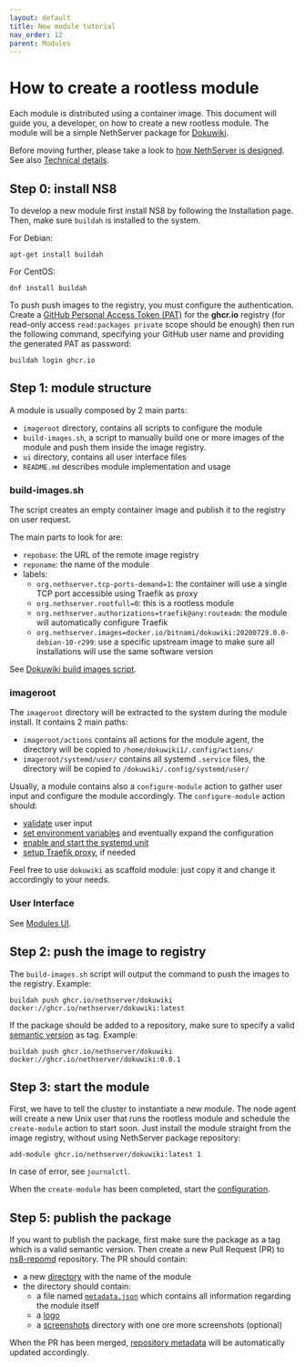 ```yaml
---
layout: default
title: New module tutorial
nav_order: 12
parent: Modules
---
```


# How to create a rootless module

Each module is distributed using a container image.
This document will guide you, a developer, on how to create a new rootless module.
The module will be a simple NethServer package for [Dokuwiki](https://www.dokuwiki.org/dokuwiki).

Before moving further, please take a look to [how NethServer is designed](design.md).
See also [Technical details](details.md).

## Step 0: install NS8

To develop a new module first install NS8 by following the Installation page.
Then, make sure `buildah` is installed to the system.

For Debian:
```
apt-get install buildah
```

For CentOS:
```
dnf install buildah
```

To push push images to the registry, you must configure the authentication.
Create a [GitHub Personal Access Token (PAT)](https://docs.github.com/en/github/authenticating-to-github/creating-a-personal-access-token)
for the **ghcr.io** registry (for read-only access `read:packages private` scope should be enough) then run the following command, specifying
your GitHub user name and providing the generated PAT as password:
```
buildah login ghcr.io
```

## Step 1: module structure

A module is usually composed by 2 main parts:
- `imageroot` directory, contains all scripts to configure the module
- `build-images.sh`, a script to manually build one or more images of the module and push them inside the image registry.
- `ui` directory, contains all user interface files
- `README.md` describes module implementation and usage

### build-images.sh

The script creates an empty container image and publish it to the registry on user request.

The main parts to look for are:
- `repobase`: the URL of the remote image registry
- `reponame`: the name of the module
- labels:
  - `org.nethserver.tcp-ports-demand=1`: the container will use a single TCP port accessible using Traefik as proxy
  - `org.nethserver.rootfull=0`: this is a rootless module
  - `org.nethserver.authorizations=traefik@any:routeadm`: the module will automatically configure Traefik
  - `org.nethserver.images=docker.io/bitnami/dokuwiki:20200729.0.0-debian-10-r299`: use a specific upstream image
    to make sure all installations will use the same software version

See [Dokuwiki build images script](https://github.com/NethServer/ns8-dokuwiki/blob/main/build-images.sh).

### imageroot

The `imageroot` directory will be extracted to the system during the module install.
It contains 2 main paths:

- `imageroot/actions` contains all actions for the module agent, the directory will be copied to `/home/dokuwiki1/.config/actions/`
- `imageroot/systemd/user/` contains all systemd `.service` files, the directory will be copied to `/dokuwiki/.config/systemd/user/`

Usually, a module contains also a `configure-module` action to gather user input and configure the module accordingly.
The `configure-module` action should:

- [validate](../dokuwiki/imageroot/actions/configure-module/validate-input.json) user input
- [set environment variables](../dokuwiki/imageroot/actions/configure-module/20configure) and eventually expand the configuration
- [enable and start the systemd unit](../dokuwiki/imageroot/actions/configure-module/60systemd)
- [setup Traefik proxy](../dokuwiki/imageroot/actions/configure-module/30traefik), if needed

Feel free to use `dokuwiki` as scaffold module: just copy it and change it accordingly to your needs.

### User Interface

See [Modules UI](/modules/ui).

## Step 2: push the image to registry

The `build-images.sh` script will output the command to push the images to
the registry. Example:
```
buildah push ghcr.io/nethserver/dokuwiki docker://ghcr.io/nethserver/dokuwiki:latest
```

If the package should be added to a repository, make sure to specify a valid [semantic version](https://semver.org/) as tag.
Example:

```
buildah push ghcr.io/nethserver/dokuwiki docker://ghcr.io/nethserver/dokuwiki:0.0.1
```

## Step 3: start the module

First, we have to tell the cluster to instantiate a new module. The node agent will
create a new Unix user that runs the rootless module and schedule the `create-module`
action to start soon.
Just install the module straight from the image registry, without using NethServer package repository:
```
add-module ghcr.io/nethserver/dokuwiki:latest 1
```

In case of error, see `journalctl`.

When the `create-module` has been completed, start the [configuration](../dokuwiki/README.md#configure).

## Step 5: publish the package

If you want to publish the package, first make sure the package as a tag which is a valid semantic version.
Then create a new Pull Request (PR) to [ns8-repomd](https://github.com/NethServer/ns8-repomd/) repository.
The PR should contain:
- a new [directory](https://github.com/NethServer/ns8-repomd/tree/main/dokuwiki) with the name of the module
- the directory should contain:
  - a file named [`metadata.json`](thttps://github.com/NethServer/ns8-repomd/blob/main/dokuwiki/metadata.json) which contains all information regarding the module itself
  - a [logo](https://github.com/NethServer/ns8-repomd/blob/main/dokuwiki/logo.png)
  - a [screenshots](https://github.com/NethServer/ns8-repomd/tree/main/dokuwiki/screenshots) directory with one ore more screenshots (optional)

When the PR has been merged, [repository metadata](https://github.com/NethServer/ns8-repomd/tree/repomd) will be automatically updated accordingly.
